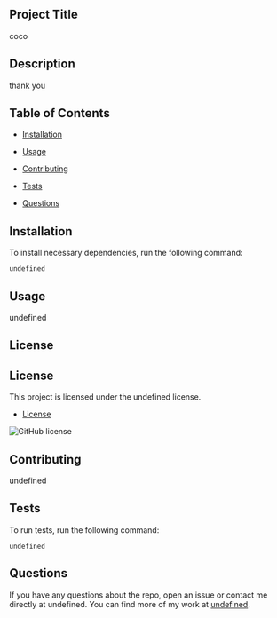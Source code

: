 ## Project Title
  
coco

## Description

thank you

## Table of Contents 

* [Installation](#installation)

* [Usage](#usage)

* [Contributing](#contributing)

* [Tests](#tests)

* [Questions](#questions)


## Installation 

To install necessary dependencies, run the following command:

```
undefined
```


## Usage 
undefined

## License 
## License

This project is licensed under the undefined license.


* [License](#license)


![GitHub license](https://img.shields.io/badge/license-undefined-blue.svg)


## Contributing 
undefined


## Tests 

To run tests, run the following command:

```
undefined
```

## Questions 

If you have any questions about the repo, open an issue or contact me directly at undefined. You can find more of my work at [undefined](https://github.com/undefined/).
